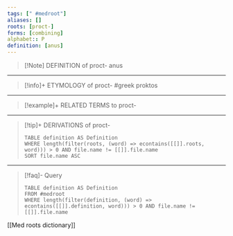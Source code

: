 ```yaml
---
tags: [" #medroot"]
aliases: []
roots: [proct-]
forms: [combining]
alphabet:: P
definition: [anus]
---
```

>[!Note] DEFINITION of proct-
>anus
_____
>[!info]+ ETYMOLOGY of proct-
>#greek proktos
_____
>[!example]+ RELATED TERMS to proct-
>
_____
>[!tip]+ DERIVATIONS of proct-
>```dataview
>TABLE definition AS Definition 
>WHERE length(filter(roots, (word) => econtains([[]].roots, word))) > 0 AND file.name != [[]].file.name
>SORT file.name ASC
>```
___
>[!faq]- Query
>```dataview
>TABLE definition AS Definition
>FROM #medroot
>WHERE length(filter(definition, (word) => econtains([[]].definition, word))) > 0 AND file.name != [[]].file.name
>```

[[Med roots dictionary]]